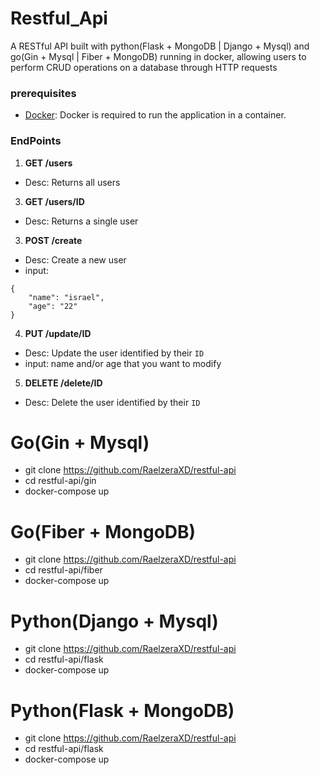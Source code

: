 # Restful_Api
A RESTful API built with python(Flask + MongoDB | Django + Mysql) and go(Gin + Mysql |
Fiber + MongoDB) running in docker, allowing users to perform CRUD operations on a
database through HTTP requests
### prerequisites
- [Docker](https://www.docker.com/get-started): Docker is required to run the application in a container.
### EndPoints
1. **GET /users**
* Desc: Returns all users
3. **GET /users/ID**
* Desc: Returns a single user
3. **POST /create**
* Desc: Create a new user
* input:
```
{
    "name": "israel",
    "age": "22"
}
```
4. **PUT /update/ID**
* Desc: Update the user identified by their `ID`
* input: name and/or age that you want to modify
5. **DELETE /delete/ID**
  * Desc: Delete the user identified by their `ID`
# Go(Gin + Mysql)
* git clone https://github.com/RaelzeraXD/restful-api
* cd restful-api/gin
* docker-compose up
# Go(Fiber + MongoDB)
* git clone https://github.com/RaelzeraXD/restful-api
* cd restful-api/fiber
* docker-compose up
# Python(Django + Mysql)
* git clone https://github.com/RaelzeraXD/restful-api
* cd restful-api/flask
* docker-compose up
# Python(Flask + MongoDB)
* git clone https://github.com/RaelzeraXD/restful-api
* cd restful-api/flask
* docker-compose up
